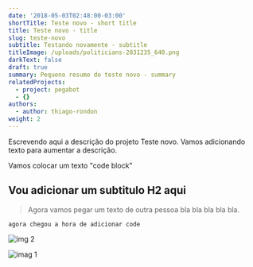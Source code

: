 ```yaml
---
date: '2018-05-03T02:48:00-03:00'
shortTitle: Teste novo - short title
title: Teste novo - title
slug: teste-novo
subtitle: Testando novamente - subtitle
titleImage: /uploads/politicians-2831235_640.png
darkText: false
draft: true
summary: Pequeno resumo do teste novo - summary
relatedProjects:
  - project: pegabot
  - {}
authors:
  - author: thiago-rondon
weight: 2
---
```

Escrevendo aqui a descrição do projeto Teste novo. Vamos adicionando texto para aumentar a descrição.

Vamos colocar um texto "code block"

## Vou adicionar um subtitulo H2 aqui

> Agora vamos pegar um texto de outra pessoa bla bla bla bla bla.

`agora chegou a hora de adicionar code`

![img 2](/uploads/img-fake-news.jpg)

![imag 1](/uploads/bg-fakenews.jpg)
